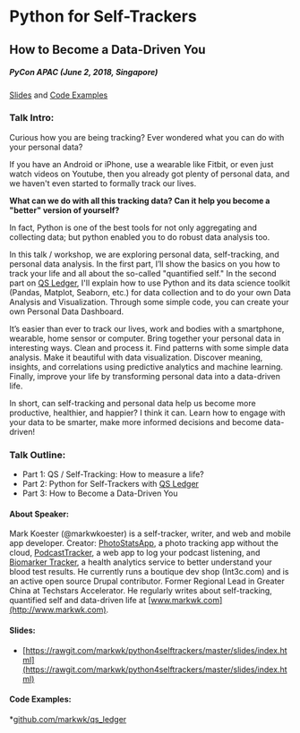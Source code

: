 # Python for Self-Trackers

## How to Become a Data-Driven You

##### PyCon APAC (June 2, 2018, Singapore)

[Slides](https://rawgit.com/markwk/python4selftrackers/master/slides/index.html) and [Code Examples](https://github.com/markwk/qs_ledger/)

### Talk Intro: 

Curious how you are being tracking? Ever wondered what you can do with your personal data? 

If you have an Android or iPhone, use a wearable like Fitbit, or even just watch videos on Youtube, then you already got plenty of personal data, and we haven't even started to formally track our lives. 

**What can we do with all this tracking data? Can it help you become a "better" version of yourself?**  

In fact, Python is one of the best tools for not only aggregating and collecting data; but python enabled you to do robust data analysis too.  

In this talk / workshop, we are exploring personal data, self-tracking, and personal data analysis. In the first part, I’ll show the basics on you how to track your life and all about the so-called "quantified self." In the second part on [QS Ledger](https://github.com/markwk/qs_ledger), I'll explain how to use Python and its data science toolkit (Pandas, Matplot, Seaborn, etc.) for data collection and to do your own Data Analysis and Visualization. Through some simple code, you can create your own Personal Data Dashboard.  

It’s easier than ever to track our lives, work and bodies with a smartphone, wearable, home sensor or computer. Bring together your personal data in interesting ways. Clean and process it. Find patterns with some simple data analysis. Make it beautiful with data visualization. Discover meaning, insights, and correlations using predictive analytics and machine learning. Finally, improve your life by transforming personal data into a data-driven life. 

In short, can self-tracking and personal data help us become more productive, healthier, and happier? I think it can. Learn how to engage with your data to be smarter, make more informed decisions and become data-driven! 

### Talk Outline:

* Part 1: QS / Self-Tracking</u>: How to measure a life?
* Part 2: Python for Self-Trackers with [QS Ledger](https://github.com/markwk/qs_ledger)
* Part 3: How to Become a Data-Driven You

#### About Speaker:

Mark Koester (@markwkoester) is a self-tracker, writer, and web and mobile app developer. Creator: [PhotoStatsApp](www.photostats.io), a photo tracking app without the cloud, [PodcastTracker](www.podcasttracker.com), a web app to log your podcast listening, and [Biomarker Tracker](www.biomarkertracker.com), a health analytics service to better understand your blood test results. He currently runs a boutique dev shop (Int3c.com) and is an active open source Drupal contributor. Former Regional Lead in Greater China at Techstars Accelerator. He regularly writes about self-tracking, quantified self and data-driven life at [www.markwk.com](http://www.markwk.com).     

#### Slides: 

* [https://rawgit.com/markwk/python4selftrackers/master/slides/index.html](https://rawgit.com/markwk/python4selftrackers/master/slides/index.html) 

#### Code Examples: 

*[github.com/markwk/qs_ledger](https://github.com/markwk/qs_ledger/)


